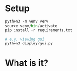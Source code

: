 # Setup

```python
python3 -m venv venv
source venv/bin/activate
pip install -r requirements.txt

# e.g. viewing gui
python3 display/gui.py
```

# What is it?